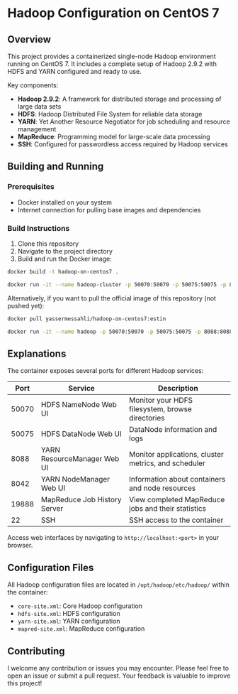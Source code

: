 # Hadoop Configuration on CentOS 7

## Overview

This project provides a containerized single-node Hadoop environment running on CentOS 7. It includes a complete setup of Hadoop 2.9.2 with HDFS and YARN configured and ready to use.

Key components:

- **Hadoop 2.9.2**: A framework for distributed storage and processing of large data sets
- **HDFS**: Hadoop Distributed File System for reliable data storage
- **YARN**: Yet Another Resource Negotiator for job scheduling and resource management
- **MapReduce**: Programming model for large-scale data processing
- **SSH**: Configured for passwordless access required by Hadoop services

## Building and Running

### Prerequisites

- Docker installed on your system
- Internet connection for pulling base images and dependencies

### Build Instructions

1. Clone this repository
2. Navigate to the project directory
3. Build and run the Docker image:

```bash
docker build -t hadoop-on-centos7 .

docker run -it --name hadoop-cluster -p 50070:50070 -p 50075:50075 -p 8088:8088 -p 8042:8042 -p hadoop-on-centos7
```

Alternatively, if you want to pull the official image of this repository (not pushed yet):

```bash
docker pull yassermessahli/hadoop-on-centos7:estin

docker run -it --name hadoop -p 50070:50070 -p 50075:50075 -p 8088:8088 -p 8042:8042 -p 19888:19888 -p 22:22 hadoop-on-centos7
```

## Explanations

The container exposes several ports for different Hadoop services:

| Port  | Service                      | Description                                          |
| ----- | ---------------------------- | ---------------------------------------------------- |
| 50070 | HDFS NameNode Web UI         | Monitor your HDFS filesystem, browse directories     |
| 50075 | HDFS DataNode Web UI         | DataNode information and logs                        |
| 8088  | YARN ResourceManager Web UI  | Monitor applications, cluster metrics, and scheduler |
| 8042  | YARN NodeManager Web UI      | Information about containers and node resources      |
| 19888 | MapReduce Job History Server | View completed MapReduce jobs and their statistics   |
| 22    | SSH                          | SSH access to the container                          |

Access web interfaces by navigating to `http://localhost:<port>` in your browser.

## Configuration Files

All Hadoop configuration files are located in `/opt/hadoop/etc/hadoop/` within the container:

- `core-site.xml`: Core Hadoop configuration
- `hdfs-site.xml`: HDFS configuration
- `yarn-site.xml`: YARN configuration
- `mapred-site.xml`: MapReduce configuration

## Contributing

I welcome any contribution or issues you may encounter. Please feel free to open an issue or submit a pull request. Your feedback is valuable to improve this project!
